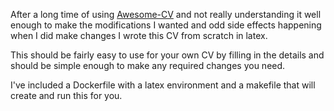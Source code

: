 After a long time of using [Awesome-CV](https://github.com/posquit0/Awesome-CV) and not really understanding it well enough to make the
modifications I wanted and odd side effects happening when I did make changes I wrote this CV from scratch in latex.

This should be fairly easy to use for your own CV by filling in the details and should be simple enough to make any
required changes you need.

I've included a Dockerfile with a latex environment and a makefile that will create and run this for you.
